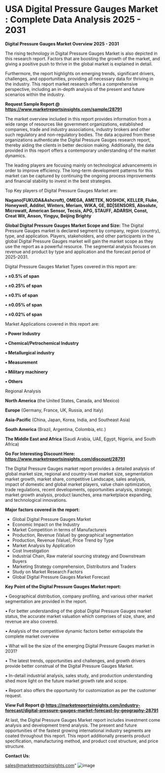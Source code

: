 # USA Digital Pressure Gauges Market : Complete Data Analysis 2025 - 2031

<Strong> Digital Pressure Gauges Market Overview 2025 - 2031</strong>

The rising technology in Digital Pressure Gauges Market is also depicted in this research report. Factors that are boosting the growth of the market, and giving a positive push to thrive in the global market is explained in detail.

Furthermore, the report highlights on emerging trends, significant drivers, challenges, and opportunities, providing all necessary data for thriving in the industry. This report market research offers a comprehensive perspective, including an in-depth analysis of the present and future scenarios within the industry.

<strong>Request Sample Report @ <a href=https://www.marketreportsinsights.com/sample/28791>https://www.marketreportsinsights.com/sample/28791</a></strong>

The market overview included in this report provides information from a wide range of resources like government organizations, established companies, trade and industry associations, industry brokers and other such regulatory and non-regulatory bodies. The data acquired from these organizations authenticate the Digital Pressure Gauges research report, thereby aiding the clients in better decision making. Additionally, the data provided in this report offers a contemporary understanding of the market dynamics.

The leading players are focusing mainly on technological advancements in order to improve efficiency. The long-term development patterns for this market can be captured by continuing the ongoing process improvements and financial stability to invest in the best strategies.

Top Key players of Digital Pressure Gauges Market are:

<strong>Nagano(FUKUDA&Ashcroft), OMEGA, AMETEK, NOSHOK, KELLER, Fluke, Honeywell, Additel, Winters, Meriam, WIKA, GE, BD|SENSORS, Absolute, Microwatt, American Sensor, Tecsis, APG, STAUFF, ADARSH, Const, Creat Wit, Anson, Yingyu, Beijing Brighty</strong>

<strong><b>Global Digital Pressure Gauges Market Scope and Size:</b></strong>
The Digital Pressure Gauges market is declared segment by company, region (country), type, and application. Players, stakeholders, and other participants in the global Digital Pressure Gauges market will gain the market scope as they use the report as a powerful resource. The segmental analysis focuses on revenue and product by type and application and the forecast period of 2025-2031.

Digital Pressure Gauges Market Types covered in this report are:

<strong>• ±0.5% of span

• ±0.25% of span

• ±0.1% of span

• ±0.05% of span

• ±0.02% of span</strong>

Market Applications covered in this report are:

<strong>• Power Industry

• Chemical/Petrochemical Industry

• Metallurgical industry

• Measurement

• Military machinery

• Others</strong> 

Regional Analysis

<strong>North America</strong> (the United States, Canada, and Mexico)

<strong>Europe</strong> (Germany, France, UK, Russia, and Italy)

<strong>Asia-Pacific</strong> (China, Japan, Korea, India, and Southeast Asia)

<strong>South America</strong> (Brazil, Argentina, Colombia, etc.)

<strong>The Middle East and Africa</strong> (Saudi Arabia, UAE, Egypt, Nigeria, and South Africa)

<strong>Go For Interesting Discount Here: <a href=https://www.marketreportsinsights.com/discount/28791>https://www.marketreportsinsights.com/discount/28791</a></strong>

The Digital Pressure Gauges market report provides a detailed analysis of global market size, regional and country-level market size, segmentation market growth, market share, competitive Landscape, sales analysis, impact of domestic and global market players, value chain optimization, trade regulations, recent developments, opportunities analysis, strategic market growth analysis, product launches, area marketplace expanding, and technological innovations.

<strong><b>Major factors covered in the report:</b></strong>
<ul>
  <li>Global Digital Pressure Gauges Market </li>
  <li>Economic Impact on the Industry</li>
  <li>Market Competition in terms of Manufacturers</li>
  <li>Production, Revenue (Value) by geographical segmentation</li>
  <li>Production, Revenue (Value), Price Trend by Type</li>
  <li>Market Analysis by Application</li>
  <li>Cost Investigation</li>
  <li>Industrial Chain, Raw material sourcing strategy and Downstream Buyers</li>
  <li>Marketing Strategy comprehension, Distributors and Traders</li>
  <li>Study on Market Research Factors</li>
  <li>Global Digital Pressure Gauges Market Forecast</li>
</ul>

<strong><b>Key Point of the Digital Pressure Gauges Market report:</b></strong>

• Geographical distribution, company profiling, and various other market segmentation are provided in the report.

• For better understanding of the global Digital Pressure Gauges market status, the accurate market valuation which comprises of size, share, and revenue are also covered.

• Analysis of the competitive dynamic factors better extrapolate the complete market overview

• What will be the size of the emerging Digital Pressure Gauges market in 2031?

• The latest trends, opportunities and challenges, and growth drivers provide better construal of the Digital Pressure Gauges Market.

• In-detail industrial analysis, sales study, and production understanding shed more light on the future market growth rate and scope.

• Report also offers the opportunity for customization as per the customer request.

<strong><b>View Full Report @ <a href=https://marketreportsinsights.com/industry-forecast/digital-pressure-gauges-market-forecast-by-geography-28791>https://marketreportsinsights.com/industry-forecast/digital-pressure-gauges-market-forecast-by-geography-28791</a></b></strong>


At last, the Digital Pressure Gauges Market report includes investment come analysis and development trend analysis. The present and future opportunities of the fastest growing international industry segments are coated throughout this report. This report additionally presents product specification, manufacturing method, and product cost structure, and price structure.

<strong>Contact Us:</strong>

sales@marketreportsinsights.com"
![image](https://github.com/user-attachments/assets/71141987-83e7-4706-8388-93778296a0cf)
